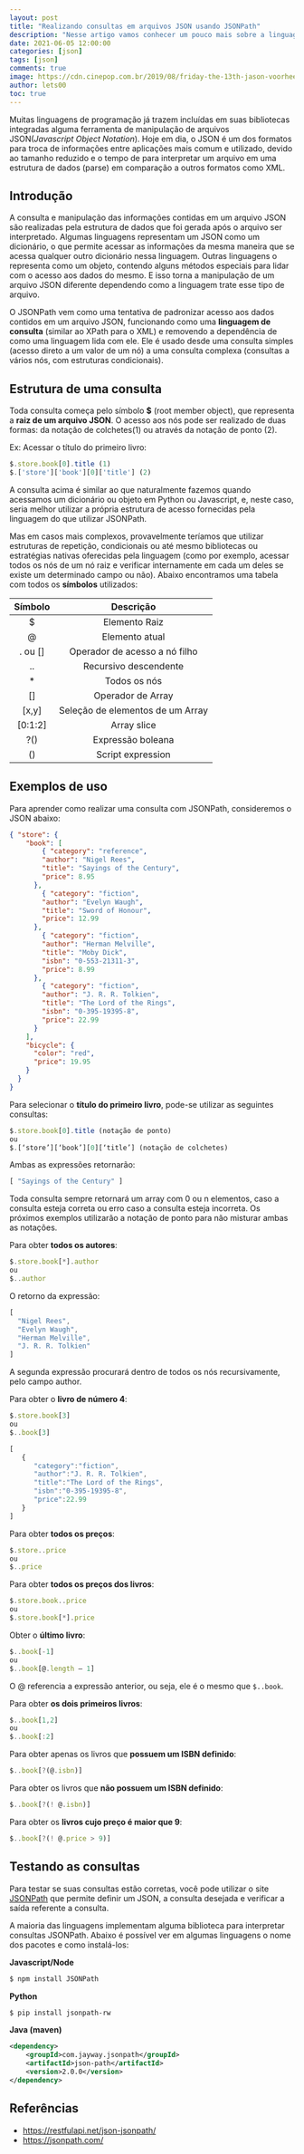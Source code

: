 ```yaml
---
layout: post
title: "Realizando consultas em arquivos JSON usando JSONPath"
description: "Nesse artigo vamos conhecer um pouco mais sobre a linguagem de consulta JSONPath"
date: 2021-06-05 12:00:00
categories: [json]
tags: [json]
comments: true
image: https://cdn.cinepop.com.br/2019/08/friday-the-13th-jason-voorhees-696x391.jpg
author: lets00
toc: true
---
```


Muitas linguagens de programação já trazem incluídas em suas bibliotecas integradas alguma ferramenta de manipulação de arquivos JSON(_Javascript Object Notation_). Hoje em dia, o JSON é um dos formatos para troca de informações entre aplicações mais comum e utilizado, devido ao tamanho reduzido e o tempo de para interpretar um arquivo em uma estrutura de dados (parse) em comparação a outros formatos como XML.


## Introdução

A consulta e manipulação das informações contidas em um arquivo JSON são realizadas pela estrutura de dados que foi gerada após o arquivo ser interpretado. Algumas linguagens representam um JSON como um dicionário, o que permite acessar as informações da mesma maneira que se acessa qualquer outro dicionário nessa linguagem. Outras linguagens o representa como um objeto, contendo alguns métodos especiais para lidar com o acesso aos dados do mesmo. E isso torna a manipulação de um arquivo JSON diferente dependendo como a linguagem trate esse tipo de arquivo.

O JSONPath vem como uma tentativa de padronizar acesso aos dados contidos em um arquivo JSON, funcionando como uma **linguagem de consulta** (similar ao XPath para o XML) e removendo a dependência de como uma linguagem lida com ele. Ele é usado desde uma consulta simples (acesso direto a um valor de um nó) a uma consulta complexa (consultas a vários nós, com estruturas condicionais).


## Estrutura de uma consulta

Toda consulta começa pelo símbolo **$** (root member object), que representa a **raiz de um arquivo JSON**. O acesso aos nós pode ser realizado de duas formas: da notação de colchetes(1) ou através da notação de ponto (2).

Ex: Acessar o título do primeiro livro:
```js
$.store.book[0].title (1)
$.['store']['book'][0]['title'] (2)
```

A consulta acima é similar ao que naturalmente fazemos quando acessamos um dicionário ou objeto em Python ou Javascript, e, neste caso, seria melhor utilizar a própria estrutura de acesso fornecidas pela linguagem do que utilizar JSONPath. 

Mas em casos mais complexos, provavelmente teríamos que utilizar estruturas de repetição, condicionais ou até mesmo bibliotecas ou estratégias nativas oferecidas pela linguagem (como por exemplo, acessar todos os nós de um  nó raiz e verificar internamente em cada um deles se existe um determinado campo ou não). Abaixo encontramos uma tabela com todos os **símbolos** utilizados:

| Símbolo | Descrição |
| :-----: | :-------: |
| $ | Elemento Raiz |
| @ | Elemento atual |
| . ou [] | Operador de acesso a nó filho |
| .. | Recursivo descendente |
| * | Todos os nós |
| [] | Operador de Array |
| [x,y] | Seleção de elementos de um Array |
| [0:1:2] |Array slice |
| ?() | Expressão boleana|
| () | Script expression |

## Exemplos de uso

Para aprender como realizar uma consulta com JSONPath, consideremos o JSON abaixo:

```json
{ "store": {
    "book": [ 
        { "category": "reference",
        "author": "Nigel Rees",
        "title": "Sayings of the Century",
        "price": 8.95
      },
        { "category": "fiction",
        "author": "Evelyn Waugh",
        "title": "Sword of Honour",
        "price": 12.99
      },
        { "category": "fiction",
        "author": "Herman Melville",
        "title": "Moby Dick",
        "isbn": "0-553-21311-3",
        "price": 8.99
      },
        { "category": "fiction",
        "author": "J. R. R. Tolkien",
        "title": "The Lord of the Rings",
        "isbn": "0-395-19395-8",
        "price": 22.99
      }
    ],
    "bicycle": {
      "color": "red",
      "price": 19.95
    }
  }
}
```

Para selecionar o **título do primeiro livro**, pode-se utilizar as seguintes consultas:

```js
$.store.book[0].title (notação de ponto)
ou
$.[‘store’][‘book’][0][‘title’] (notação de colchetes)
```
Ambas as expressões retornarão:
```js
[ "Sayings of the Century" ]
```

Toda consulta sempre retornará um array com 0 ou n elementos, caso a consulta esteja correta ou erro caso a consulta esteja incorreta. Os próximos exemplos utilizarão a notação de ponto para não misturar ambas as notações.

Para obter **todos os autores**:

```js
$.store.book[*].author
ou
$..author
```

O retorno da expressão:
```js
[
  "Nigel Rees",
  "Evelyn Waugh",
  "Herman Melville",
  "J. R. R. Tolkien"
]
```

A segunda expressão procurará dentro de todos os nós recursivamente, pelo campo author.

Para obter o **livro de número 4**:

```js 
$.store.book[3]
ou
$..book[3]
```

```js
[  
   {  
      "category":"fiction",
      "author":"J. R. R. Tolkien",
      "title":"The Lord of the Rings",
      "isbn":"0-395-19395-8",
      "price":22.99
   }
]
```

Para obter **todos os preços**:

```js
$.store..price
ou
$..price
```

Para obter **todos os preços dos livros**:
```js
$.store.book..price
ou
$.store.book[*].price
```

Obter o **último livro**:

```js
$..book[-1]
ou
$..book[@.length – 1]
```
O @ referencia a expressão anterior, ou seja, ele é o mesmo que ```$..book```.

Para obter **os dois primeiros livros**:

```js
$..book[1,2]
ou
$..book[:2]
```

Para obter apenas os livros que **possuem um ISBN definido**:
```js
$..book[?(@.isbn)]
```

Para obter os livros que **não possuem um ISBN definido**:
```js
$..book[?(! @.isbn)]
```

Para obter os **livros cujo preço é maior que 9**:
```js
$..book[?(! @.price > 9)]
```

## Testando as consultas

Para testar se suas consultas estão corretas, você pode utilizar o site [JSONPath](https://jsonpath.com/) que permite definir um JSON, a consulta desejada e verificar a saída referente a consulta.

A maioria das linguagens implementam alguma biblioteca para interpretar consultas JSONPath. Abaixo é possível ver em algumas linguagens o nome dos pacotes e como instalá-los:

**Javascript/Node**
```sh
$ npm install JSONPath 
```

**Python**
```sh
$ pip install jsonpath-rw 
```

**Java (maven)**
```xml
<dependency>
    <groupId>com.jayway.jsonpath</groupId>
    <artifactId>json-path</artifactId>
    <version>2.0.0</version>
</dependency>
```

## Referências
- https://restfulapi.net/json-jsonpath/
- https://jsonpath.com/